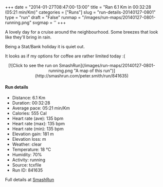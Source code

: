 +++
date = "2014-01-27T08:47:00-13:00"
title = "Ran 6.1 Km in 00:32:28 (05:21 min/Km)"
categories = ["Runs"]
slug = "run-details-20140127-0801"
type = "run"
draft = "False"
runmap = "/images/run-maps/20140127-0801-running.png"
svgmap = '<polyline points="93 48, 99 39, 98 36, 100 33, 97 32, 88 31, 70 36, 67 36, 65 39, 58 44, 44 55, 37 61, 9 70, 5 69, 0 65, 0 63, 17 52, 50 32, 64 39, 88 30, 93 32, 99 32, 100 35, 93 48">'
+++

A lovely day for a cruise around the neighbourhood. Some breezes that look like they'll bring in rain. 

Being a Stat/Bank holiday it is quiet out. 

It looks as if my options for coffee are rather limited today :(



<!--more-->

<center>
[![Click to see the run on SmashRun](/images/run-maps/20140127-0801-running.png "A map of this run")](http://smashrun.com/peter.smith/run/841635)
</center>

#### Run details

* Distance: 6.1 Km
* Duration: 00:32:28
* Average pace: 05:21 min/Km
* Calories: 555 Cal
* Heart rate (ave): 135 bpm
* Heart rate (max): 135 bpm
* Heart rate (min): 135 bpm
* Elevation gain: 181 m
* Elevation loss:  m
* Weather: clear
* Temperature: 18 &deg;C
* Humidity: 70%
* Activity: running
* Source: tcxfile
* Run ID: 841635

Full details at [SmashRun](http://smashrun.com/peter.smith/run/841635)